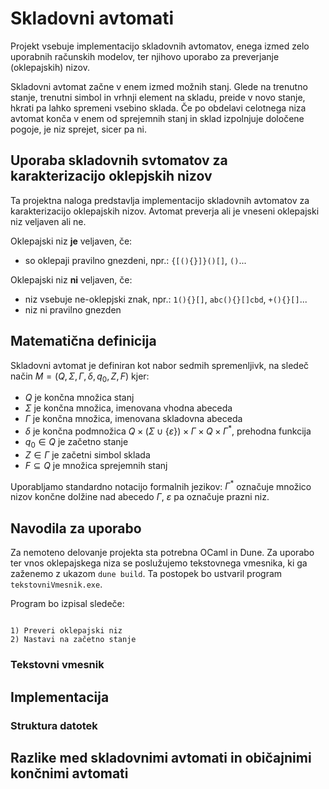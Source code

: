 # Skladovni avtomati
Projekt vsebuje implementacijo skladovnih avtomatov, enega izmed zelo uporabnih računskih modelov, ter njihovo uporabo za preverjanje (oklepajskih) nizov. 

Skladovni avtomat začne v enem izmed možnih stanj. Glede na trenutno stanje, trenutni simbol in vrhnji element na skladu, preide v novo stanje, hkrati pa lahko spremeni vsebino sklada. Če po obdelavi celotnega niza avtomat konča v enem od sprejemnih stanj in sklad izpolnjuje določene pogoje, je niz sprejet, sicer pa ni.

##  Uporaba skladovnih svtomatov za karakterizacijo oklepjskih nizov

Ta projektna naloga predstavlja implementacijo skladovnih avtomatov za karakterizacijo oklepajskih nizov. Avtomat preverja ali je vneseni oklepajski niz veljaven ali ne. 

Oklepajski niz **je** veljaven, če:
- so oklepaji pravilno gnezdeni, npr.:
  ``` {[(){}]}()[] ```,
  ```()```...

Oklepajski niz **ni** veljaven, če:
- niz vsebuje ne-oklepjski znak, npr.:
  ``` 1(){}[] ```,  ``` abc(){}[]cbd ```, ``` +(){}[] ```...
- niz ni pravilno gnezden
## Matematična definicija

Skladovni avtomat je definiran kot nabor sedmih spremenljivk, na sledeč način $M=(Q, \Sigma, \Gamma, \delta, q_{0}, Z, F)$ kjer:


- $Q$ je končna množica stanj
- $\Sigma$ je končna množica, imenovana vhodna abeceda
- $\Gamma$ je končna množica, imenovana skladovna abeceda
- $\delta$ je končna podmnožica $Q \times (\Sigma \cup \{\varepsilon\}) \times \Gamma \times Q \times \Gamma^{*}$, prehodna funkcija
- $q_{0} \in Q$ je začetno stanje
- $Z \in \Gamma$ je začetni simbol sklada
- $F \subseteq Q$ je množica sprejemnih stanj

Uporabljamo standardno notacijo formalnih jezikov: 
$\Gamma^{*}$ označuje množico nizov končne dolžine nad abecedo $\Gamma$, 
$\varepsilon$ pa označuje prazni niz.

## Navodila za uporabo

Za nemoteno delovanje projekta sta potrebna OCaml in Dune. Za uporabo ter vnos oklepajskega niza se poslužujemo tekstovnega vmesnika, ki ga zaženemo z ukazom ```dune build```. Ta postopek bo ustvaril program ```tekstovniVmesnik.exe```.

Program bo izpisal sledeče:

```

1) Preveri oklepajski niz         
2) Nastavi na začetno stanje
```

### Tekstovni vmesnik

## Implementacija

### Struktura datotek

## Razlike med skladovnimi avtomati in običajnimi končnimi avtomati

